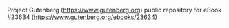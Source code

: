 Project Gutenberg (https://www.gutenberg.org) public repository for eBook #23634 (https://www.gutenberg.org/ebooks/23634)
